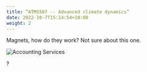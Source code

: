 ```yaml
---
title: “ATMS507 -- Advanced climate dynamics”
date: 2022-10-7T15:14:54+10:00
weight: 2
---
```


Magnets, how do they work? Not sure about this one.

![Accounting Services](/images/austin-distel-nGc5RT2HmF0-unsplash.jpg)

?
